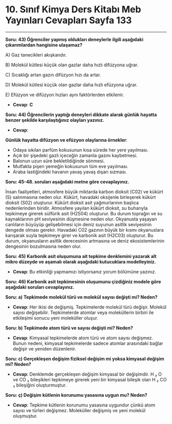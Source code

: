 # 10. Sınıf Kimya Ders Kitabı Meb Yayınları Cevapları Sayfa 133

---

**Soru: 43) Öğrenciler yapmış oldukları deneylerle ilgili aşağıdaki çıkarımlardan hangisine ulaşamaz?**

A) Gaz tanecikleri akışkandır.

 B) Molekül kütlesi küçük olan gazlar daha hızlı difüzyona uğrar.

 C) Sıcaklığı artan gazın difüzyon hızı da artar.

 D) Molekül kütlesi küçük olan gazlar daha hızlı efüzyona uğrar.

 E) Efüzyon ve difüzyon hızları aynı faktörlerden etkilenir.

-   **Cevap**: **C**

**Soru: 44) Öğrencilerin yaptığı deneyleri dikkate alarak günlük hayatta benzer şekilde karşılaştığınız olayları yazınız.**

-   **Cevap**:

**Günlük hayatta difüzyon ve efüzyon olaylarına örnekler**:

-   Odaya sıkılan parfüm kokusunun kısa sürede her yere yayılması.
-   Açık bir şişedeki gazlı içeceğin zamanla gazını kaybetmesi.
-   Balonun uzun süre bekletildiğinde sönmesi.
-   Mutfakta pişen yemeğin kokusunun tüm eve yayılması.
-   Araba lastiğindeki havanın yavaş yavaş dışarı sızması.

**Soru: 45-48. soruları aşağıdaki metne göre cevaplayınız.**

İnsan faaliyetleri, atmosfere büyük miktarda karbon dioksit (C02) ve kükürt (S) salınmasına neden olur. Kükürt, havadaki oksijenle birleşerek kükürt dioksit (S02) oluşturur. Kükürt dioksit asit yağmurlarının başlıca nedenlerinden biridir. Atmosfere yayılan kükürt dioksit, su buharıyla tepkimeye girerek sülfürik asit (H2S04) oluşturur. Bu durum toprağın ve su kaynaklarının pH seviyesinin düşmesine neden olur. Okyanusta yaşayan canlıların büyüyüp gelişebilmesi için deniz suyunun asitlik seviyesinin dengede olması gerekir. Havadaki C02 gazının büyük bir kısmı okyanuslara karışarak suyla tepkimeye girer ve karbonik asit (H2C03) oluşturur. Bu durum, okyanusların asitlik derecesinin artmasına ve deniz ekosistemlerinin dengesinin bozulmasına neden olur.

**Soru: 45) Karbonik asit oluşumuna ait tepkime denklemini yazarak alt mikro düzeyde ve aşamalı olarak aşağıdaki kutucuklara modelleyiniz.**

-   **Cevap**: Bu etkinliği yapmamızı istiyorsanız yorum bölümüne yazınız.

**Soru: 46) Karbonik asit tepkimesinin oluşumunu çizdiğiniz modele göre aşağıdaki soruları cevaplayınız.**

**Soru: a) Tepkimede molekül türü ve molekül sayısı değişti mi? Neden?**

-   **Cevap**: Her ikisi de değişmiş. Tepkimelerde molekül türü değişir. Molekül sayısı değişebilir. Tepkimelerde atomlar veya moleküllerin birbiri ile etkileşimi sonucu yeni moleküller oluşur.

**Soru: b) Tepkimede atom türü ve sayısı değişti mi? Neden?**

-   **Cevap**: Kimyasal tepkimelerde atom türü ve atom sayısı değişmez. Bunun nedeni, kimyasal tepkimelerde sadece atomlar arasındaki bağlar değişir ve yeniden düzenlenir.

**Soru: c) Gerçekleşen değişim fiziksel değişim mi yoksa kimyasal değişim mi? Neden?**

-   **Cevap**: Denklemde gerçekleşen değişim kimyasal bir değişimdir. H ₂ O ve CO ₂ bileşikleri tepkimeye girerek yeni bir kimyasal bileşik olan H ₂ CO ₃ bileşiğini oluşturmuştur.

**Soru: ç) Değişim kütlenin korunumu yasasına uygun mu? Neden?**

-   **Cevap**: Tepkime kütlenin korunumu yasasına uygundur çünkü atom sayısı ve türleri değişmez. Moleküller değişmiş ve yeni molekül oluşmuştur.